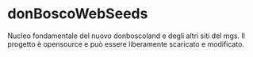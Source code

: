 # donBoscoWebSeeds
Nucleo fondamentale del nuovo donboscoland e degli altri siti del mgs.
Il progetto è opensource e può essere liberamente scaricato e modificato.
